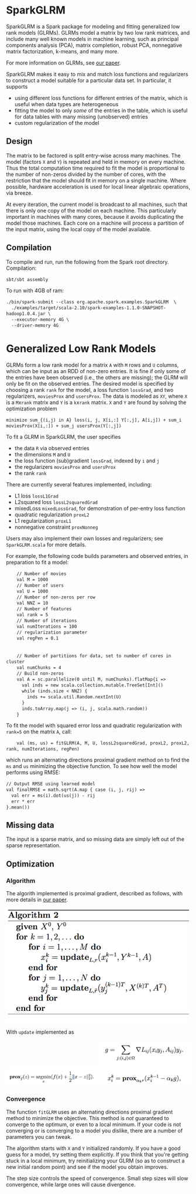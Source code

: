 # SparkGLRM

SparkGLRM is a Spark package for modeling and fitting generalized low rank models (GLRMs).
GLRMs model a matrix by two low rank matrices, and
include many well known models in machine learning, such as 
principal components analysis (PCA), matrix completion, robust PCA,
nonnegative matrix factorization, k-means, and many more.

For more information on GLRMs, see [our paper](http://arxiv.org/abs/1410.0342).

SparkGLRM makes it easy to mix and match loss functions and regularizers
to construct a model suitable for a particular data set.
In particular, it supports 

* using different loss functions for different entries of the matrix, 
  which is useful when data types are heterogeneous
* fitting the model to only *some* of the entries in the table, 
  which is useful for data tables with many missing (unobserved) entries
* custom regularization of the model

## Design

The matrix to be factored is split entry-wise across many machines. 
The model (factors `X` and `Y`) is repeated and held in memory on every machine. 
Thus the total computation time required to fit the model is proportional to 
the number of non-zeros divided by the number of cores, 
with the restriction that the model should fit in memory on a single machine.
Where possible, hardware acceleration is used for local linear algebraic operations, 
via breeze. 

At every iteration, the current model is broadcast to all machines, 
such that there is only one copy of the model on each machine. 
This particularly important in machines with many cores, 
because it avoids duplicating the model those machines.
Each core on a machine will process a partition of the input matrix, 
using the local copy of the model available.


## Compilation

To compile and run, run the following from the Spark root directory. Compilation:
```
sbt/sbt assembly
```
To run with 4GB of ram:
```
./bin/spark-submit --class org.apache.spark.examples.SparkGLRM  \
  ./examples/target/scala-2.10/spark-examples-1.1.0-SNAPSHOT-hadoop1.0.4.jar \
  --executor-memory 4G \
  --driver-memory 4G
```

# Generalized Low Rank Models

GLRMs form a low rank model for a matrix `A` with `M` rows and `U` columns, 
which can be input as an RDD of non-zero entries.
It is fine if only some of the entries have been observed 
(i.e., the others are missing); the GLRM will only be fit on the observed entries.
The desired model is specified by choosing a rank `rank` for the model,
a loss function `lossGrad`, and two regularizers, `moviesProx` and `usersProx`.
The data is modeled as `XY`, where `X` is a `M`x`rank` matrix and `Y` is a `k`x`rank` matrix.
`X` and `Y` are found by solving the optimization problem

	minimize sum_{(i,j) in A} loss(i, j, X[i,:] Y[:,j], A[i,j]) + sum_i moviesProx(X[i,:]) + sum_j usersProx(Y[:,j])

To fit a GLRM in SparkGLRM, the user specifies

* the data `R` via observed entries
* the dimensions `M` and `U`
* the loss function (sub)gradient `lossGrad`, indexed by `i` and `j`
* the regularizers `moviesProx` and `usersProx`
* the rank `rank`

There are currently several features implemented, including:

* L1 loss `lossL1Grad`
* L2squared loss `lossL2squaredGrad`
* mixedLoss `mixedLossGrad`, for demonstration of per-entry loss function
* quadratic regularization `proxL2`
* L1 regularization `proxL1`
* nonnegative constraint `proxNonneg`

Users may also implement their own losses and regularizers; 
see `SparkGLRM.scala` for more details.

For example, the following code builds parameters and observed entries, in preparation to
fit a model:

	    // Number of movies
        val M = 1000
        // Number of users
        val U = 1000
        // Number of non-zeros per row
        val NNZ = 10
        // Number of features
        val rank = 5
        // Number of iterations
        val numIterations = 100
        // regularization parameter
        val regPen = 0.1
    
    
        // Number of partitions for data, set to number of cores in cluster
        val numChunks = 4
        // Build non-zeros
        val A = sc.parallelize(0 until M, numChunks).flatMap{i =>
          val inds = new scala.collection.mutable.TreeSet[Int]()
          while (inds.size < NNZ) {
            inds += scala.util.Random.nextInt(U)
          }
          inds.toArray.map(j => (i, j, scala.math.random))
        }

To fit the model with squared error loss and quadratic
regularization with `rank=5` on the matrix `A`, call:

        val (ms, us) = fitGLRM(A, M, U, lossL2squaredGrad, proxL2, proxL2, rank, numIterations, regPen)

which runs an alternating directions proximal gradient method on to find the 
`ms` and `us` minimizing the objective function.
To see how well the model performs using RMSE:

    // Output RMSE using learned model
    val finalRMSE = math.sqrt(A.map { case (i, j, rij) =>
      val err = ms(i).dot(us(j)) - rij
      err * err
    }.mean())

## Missing data

The input is a sparse matrix, and so missing data are simply left out of the sparse representation.

## Optimization

### Algorithm
The algorith implemented is proximal gradient, described as follows, with more details in 
[our paper](http://arxiv.org/abs/1410.0342).

<img src="glrm1.png" width="500">

With `update` implemented as

<img src="glrm3.png" width="250">
 
<img src="glrm2.png" width="250">


### Convergence

The function `fitGLRM` uses an alternating directions proximal gradient method
to minimize the objective. This method is *not* guaranteed to converge to 
the optimum, or even to a local minimum. If your code is not converging
or is converging to a model you dislike, there are a number of parameters you can tweak.

The algorithm starts with `X` and `Y` initialized randomly.
If you have a good guess for a model, try setting them explicitly.
If you think that you're getting stuck in a local minimum, try reinitializing your
GLRM (so as to construct a new initial random point) and see if the model you obtain improves.
 

The step size controls the speed of convergence. Small step sizes will slow convergence,
while large ones will cause divergence.
